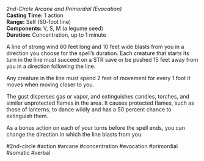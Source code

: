 *2nd-Circle Arcane and Primordial (Evocation)*    
**Casting Time:** 1 action    
**Range:** Self (60-foot line)  
**Components:** V, S, M (a legume seed)  
**Duration:** Concentration, up to 1 minute

A line of strong wind 60 feet long and 10 feet wide blasts from you in a direction you choose for the spell’s duration. Each creature that starts its turn in the line must succeed on a STR save or be pushed 15 feet away from you in a direction following the line.

Any creature in the line must spend 2 feet of movement for every 1 foot it moves when moving closer to you.

The gust disperses gas or vapor, and extinguishes candles, torches, and similar unprotected flames in the area. It causes protected flames, such as those of lanterns, to dance wildly and has a 50 percent chance to extinguish them.

As a bonus action on each of your turns before the spell ends, you can change the direction in which the line blasts from you.

#2nd-circle #action #arcane #concentration #evocation #primordial #somatic #verbal
